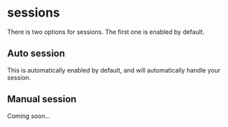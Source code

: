 # sessions

There is two options for sessions. The first one is enabled by default.

## Auto session

This is automatically enabled by default, and will automatically handle your session.

## Manual session

Coming soon...